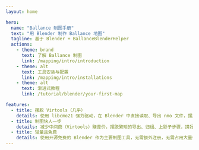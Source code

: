 ```yaml
---
layout: home

hero:
  name: "Ballance 制图手册"
  text: "用 Blender 制作 Ballance 地图"
  tagline: 基于 Blender + BallanceBlenderHelper
  actions:
    - theme: brand
      text: 了解 Ballance 制图
      link: /mapping/intro/introduction
    - theme: alt
      text: 工具安装与配置
      link: /mapping/intro/installations
    - theme: alt
      text: 渐进式教程
      link: /tutorial/blender/your-first-map

features:
  - title: 摆脱 Virtools（几乎）
    details: 使用 libcmo21 强力驱动，在 Blender 中直接读取、导出 nmo 文件，摆脱对 Virtools 的依赖！
  - title: 制图快人一步
    details: 减少中间商（Virtools）赚差价，摆脱繁琐的导出、归组、上影子步骤，拼好模型直接一键出图！
  - title: 轻量且免费
    details: 使用开源免费的 Blender 作为主要制图工具，无需额外注册，无需占用大量储存空间，不易崩溃
---
```


